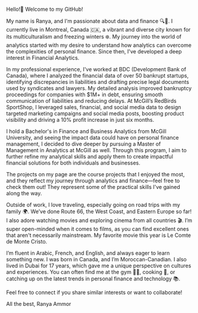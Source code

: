 Hello!👋 Welcome to my GitHub!

My name is Ranya, and I'm passionate about data and finance 🔍💼.
I currently live in Montreal, Canada 🇨🇦, a vibrant and diverse city known for its multiculturalism and freezing winters ❄️.
My journey into the world of analytics started with my desire to understand how analytics can overcome the complexities of personal finance.
Since then, I've developed a deep interest in Financial Analytics.

In my professional experience, I've worked at BDC (Development Bank of Canada), where I analyzed the financial data of over 50 bankrupt startups, identifying discrepancies in liabilities and drafting precise legal documents used by syndicates and lawyers. My detailed analysis improved bankruptcy proceedings for companies with $1M+ in debt, ensuring smooth communication of liabilities and reducing delays. At McGill’s RedBirds SportShop, I leveraged sales, financial, and social media data to design targeted marketing campaigns and social media posts, boosting product visibility and driving a 10% profit increase in just six months.

I hold a Bachelor's in Finance and Business Analytics from McGill University, and seeing the impact data could have on personal finance management, I decided to dive deeper by pursuing a Master of Management in Analytics at McGill as well.
Through this program, I aim to further refine my analytical skills and apply them to create impactful financial solutions for both individuals and businesses.

The projects on my page are the course projects that I enjoyed the most, and they reflect my journey through analytics and finance—feel free to check them out! 
They represent some of the practical skills I've gained along the way.

Outside of work, I love traveling, especially going on road trips with my family 🌍.
We’ve done Route 66, the West Coast, and Eastern Europe so far! I also adore watching movies and exploring cinema from all countries 🎬.
I’m super open-minded when it comes to films, as you can find excellent ones that aren't necessarily mainstream. My favorite movie this year is Le Comte de Monte Cristo.

I’m fluent in Arabic, French, and English, and always eager to learn something new.
I was born in Canada, and I’m Moroccan-Canadian. I also lived in Dubai for 17 years, which gave me a unique perspective on cultures and experiences.
You can often find me at the gym 🏋️‍♀️, cooking 🍳, or catching up on the latest trends in personal finance and technology 📚.

Feel free to connect if you share similar interests or want to collaborate!

All the best,
Ranya Ammor

